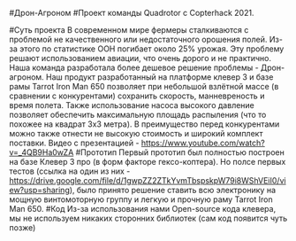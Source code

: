 #Дрон-Агроном
#Проект команды Quadrotor с Copterhack 2021.

#Суть проекта
 В современном мире фермеры сталкиваются с проблемой не качественного или недостаточного орошения полей. Из-за этого по статистике ООН погибает около 25% урожая. 
Эту проблему решают использованием авиации, что очень дорого и не практично. Наша команда разработала более дешевое решение проблемы - Дрон-агроном. Наш продукт разработанный на платформе клевер 3 и базе рамы Tarrot Iron Man 650 позволяет при небольшой взлётной массе (в сравнении с конкурентами) сохранить скорость, манневреность и время полета. Также использование насоса высокого давление позволяет обеспечить максимальную площадь распыления (что то похожее на квадрат 3x3 метра). В преимущество перед конкурентами можно также отнести не высокую стоимость и широкий комплект поставки.
Видео с презентацией - <https://www.youtube.com/watch?v=_4QB9Ha0wZA>
#Прототип
 Первый прототип был полностью построен на базе Клевер 3 про (в форм факторе гексо-коптера). Но полсе первых тестов (ссылка на один из них - <https://drive.google.com/file/d/1gwpZZ2ZTkYvmTbspskpW79i8WShVEiI0/view?usp=sharing>), было принято решение ставить всю электронику на мощную винтомоторную группу и легкую и прочную раму Tarrot Iron Man 650.
#Код
 Из-за использования нами Open-source кода клевера, мы не используем никаких сторонних библиотек (сам код появится чуть позже)

